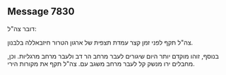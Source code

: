 ## Message 7830

דובר צה"ל:

צה"ל תקף לפני זמן קצר עמדת תצפית של ארגון הטרור חיזבאללה בלבנון.

בנוסף, זוהו מוקדם יותר היום שיגורים לעבר מרחב הר דב ולעבר מרחב מרגליות. וכן, מחבלים ירו מנשק קל לעבר מרחב משגב עם. צה"ל תקף את מקורות הירי.

